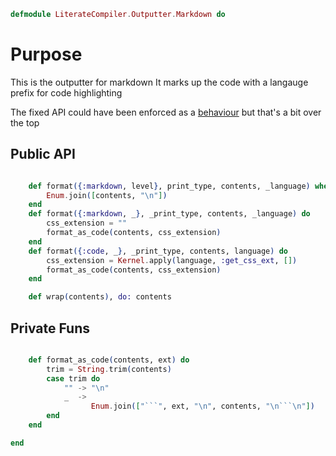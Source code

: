 ```elixir
defmodule LiterateCompiler.Outputter.Markdown do

```

# Purpose

This is the outputter for markdown
It marks up the code with a langauge prefix for code highlighting

The fixed API could have been enforced as a [behaviour](https://hexdocs.pm/elixir/1.4.5/behaviours.html)
but that's a bit over the top

## Public API

```elixir

	def format({:markdown, level}, print_type, contents, _language) when level <= print_type do
		Enum.join([contents, "\n"])
	end
	def format({:markdown, _}, _print_type, contents, _language) do
		css_extension = ""
		format_as_code(contents, css_extension)
	end
	def format({:code, _}, _print_type, contents, language) do
		css_extension = Kernel.apply(language, :get_css_ext, [])
		format_as_code(contents, css_extension)
	end

	def wrap(contents), do: contents

```

## Private Funs

```elixir

	def format_as_code(contents, ext) do
		trim = String.trim(contents)
		case trim do
			"" -> "\n"
			_  ->
				  Enum.join(["```", ext, "\n", contents, "\n```\n"])
		end
	end

end
```
